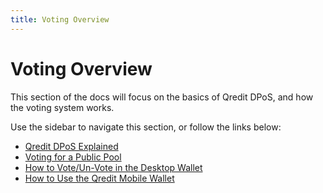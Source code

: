 ```yaml
---
title: Voting Overview
---
```

# Voting Overview

This section of the docs will focus on the basics of Qredit DPoS, and how the voting system works.



Use the sidebar to navigate this section, or follow the links below:

- [Qredit DPoS Explained](/voting/qredit-dpos-explained.html/)
- [Voting for a Public Pool](/voting/public-pools-explained.html/)
- [How to Vote/Un-Vote in the Desktop Wallet](/voting/how-to-vote-desktop-wallet.html/)
- [How to Use the Qredit Mobile Wallet](/voting/how-to-use-qredit-mobile-wallet.html/)
